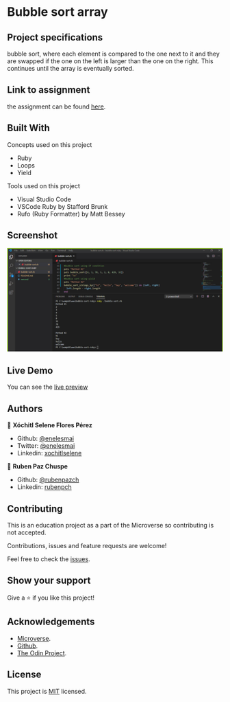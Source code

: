 # Bubble sort array

## Project specifications

bubble sort, where each element is compared to the one next to it and they are swapped if the one on the left is larger than the one on the right. This continues until the array is eventually sorted. 


## Link to assignment

the assignment can be found  [here](https://www.theodinproject.com/courses/ruby-programming/lessons/advanced-building-blocks).

## Built With

Concepts used on this project

- Ruby
- Loops
- Yield

Tools used on this project

- Visual Studio Code
- VSCode Ruby by Stafford Brunk
- Rufo (Ruby Formatter) by Matt Bessey


## Screenshot

![screenshot](./img/screnshot-site.jpg)

## Live Demo

You can see the [live preview](https://repl.it/@RubenPaz/bubble-sort-ruby)


## Authors

👤 **Xóchitl Selene Flores Pérez**

- Github: [@enelesmai](https://github.com/enelesmai)
- Twitter: [@enelesmai](https://twitter.com/enelesmai)
- Linkedin: [xochitlselene](https://linkedin.com/in/xochitlselene)

👤 **Ruben Paz Chuspe**

- Github: [@rubenpazch](https://github.com/rubenpazch)
- Linkedin: [rubenpch](https://www.linkedin.com/in/rubenpch/)


## Contributing

This is an education project as a part of the Microverse so contributing is not accepted. 

Contributions, issues and feature requests are welcome!

Feel free to check the [issues](https://github.com/rubenpazch/capstone-conference-page/issues).

## Show your support

Give a ⭐️ if you like this project!

## Acknowledgements

+ [Microverse](https://www.microverse.org/).
+ [Github](http://github.com/).
+ [The Odin Project](theodinproject.com/).

## License

This project is [MIT](lic.url) licensed.

